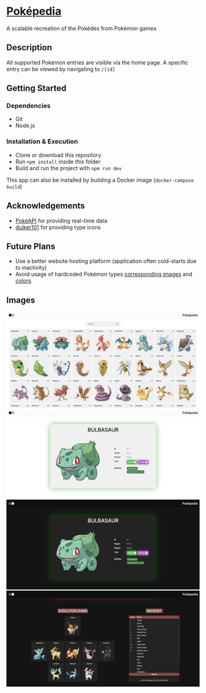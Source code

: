 # [Poképedia](https://faisal-pokepedia.vercel.app)
A scalable recreation of the Pokédex from Pokémon games

## Description
All supported Pokémon entries are visible via the home page. A specific entry can be viewed by navigating to `/[id]`

## Getting Started

### Dependencies
- Git
- Node.js

### Installation & Execution
- Clone or download *this* repository
- Run `npm install` inside *this* folder
- Build and run the project with `npm run dev`

This app can also be installed by building a Docker image (`docker-compose build`)

## Acknowledgements
- [PokéAPI](https://github.com/PokeAPI/pokeapi) for providing real-time data
- [duiker101](https://github.com/duiker101/pokemon-type-svg-icons) for providing type icons

## Future Plans
- Use a better website hosting platform (application often cold-starts due to inactivity)
- Avoid usage of hardcoded Pokémon types [corresponding images](static/assets/types) and [colors](src/lib/index.js)

## Images
<img src="images/main.png" alt="Image of page">
<img src="images/bulbasaur-light.png" alt="Image of page">
<img src="images/bulbasaur-dark.png" alt="Image of page">
<img src="images/eevee.png" alt="Image of page">
